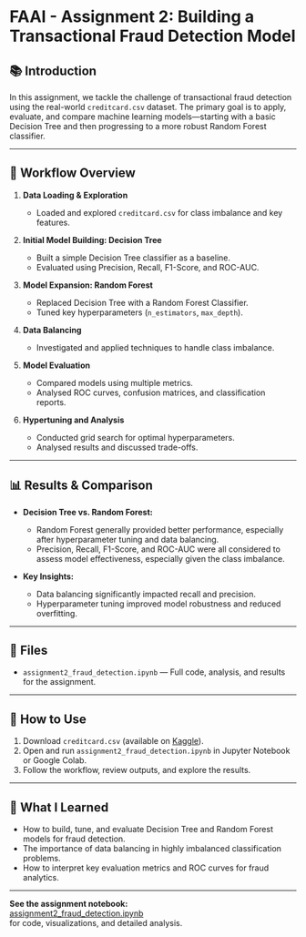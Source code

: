 # FAAI - Assignment 2: Building a Transactional Fraud Detection Model

## 📚 Introduction

In this assignment, we tackle the challenge of transactional fraud detection using the real-world `creditcard.csv` dataset. The primary goal is to apply, evaluate, and compare machine learning models—starting with a basic Decision Tree and then progressing to a more robust Random Forest classifier.

---

## 🚀 Workflow Overview

1. **Data Loading & Exploration**
   - Loaded and explored `creditcard.csv` for class imbalance and key features.

2. **Initial Model Building: Decision Tree**
   - Built a simple Decision Tree classifier as a baseline.
   - Evaluated using Precision, Recall, F1-Score, and ROC-AUC.

3. **Model Expansion: Random Forest**
   - Replaced Decision Tree with a Random Forest Classifier.
   - Tuned key hyperparameters (`n_estimators`, `max_depth`).

4. **Data Balancing**
   - Investigated and applied techniques to handle class imbalance.

5. **Model Evaluation**
   - Compared models using multiple metrics.
   - Analysed ROC curves, confusion matrices, and classification reports.

6. **Hypertuning and Analysis**
   - Conducted grid search for optimal hyperparameters.
   - Analysed results and discussed trade-offs.

---

## 📊 Results & Comparison

- **Decision Tree vs. Random Forest:**  
  - Random Forest generally provided better performance, especially after hyperparameter tuning and data balancing.
  - Precision, Recall, F1-Score, and ROC-AUC were all considered to assess model effectiveness, especially given the class imbalance.

- **Key Insights:**  
  - Data balancing significantly impacted recall and precision.
  - Hyperparameter tuning improved model robustness and reduced overfitting.

---

## 📁 Files

- `assignment2_fraud_detection.ipynb` — Full code, analysis, and results for the assignment.

---

## 📝 How to Use

1. Download `creditcard.csv` (available on [Kaggle](https://www.kaggle.com/mlg-ulb/creditcardfraud)).
2. Open and run `assignment2_fraud_detection.ipynb` in Jupyter Notebook or Google Colab.
3. Follow the workflow, review outputs, and explore the results.

---

## 🧠 What I Learned

- How to build, tune, and evaluate Decision Tree and Random Forest models for fraud detection.
- The importance of data balancing in highly imbalanced classification problems.
- How to interpret key evaluation metrics and ROC curves for fraud analytics.

---

**See the assignment notebook:**  
[assignment2_fraud_detection.ipynb](assignment2_fraud_detection.ipynb)  
for code, visualizations, and detailed analysis.

